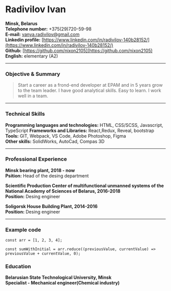 # Radivilov Ivan

**Minsk, Belarus**  
**Telephone number:** +375(29)720-59-98  
**E-mail:** [vanya.radivilov@gmail.com](vanya.radivilov@gmail.com)  
**Linkedin profile:** [https://www.linkedin.com/in/radivilov-140b28152/](https://www.linkedin.com/in/radivilov-140b28152/)  
**Github:** [https://github.com/nixon2105](https://github.com/nixon2105)  
**English:** elementary (A2)

---

### Objective & Summary

> Start a career as a frond-end developer at EPAM and in 5 years grow to the team leader.
> I have good analytical skills. Easy to learn. I work well in a team.

---

### Technical Skills

**Programming languages and technologies:** HTML, CSS/SCSS, Javascript, TypeScript
**Frameworks and Libraries:** React,Redux, Reveal, bootstrap  
**Tools:** GIT, Webpack, VS Code, Adobe Photoshop, Figma  
**Other skills:** SolidWorks, AutoCad, Compas 3D

---

### Professional Experience

**Minsk bearing plant, 2018 - now**  
**Psition:** Head of the desing department

**Scientific Production Center of multifunctional unmanned systems of the National Academy of Sciences of Belarus, 2016-2018**  
**Position:** Desing engineer

**Soligorsk House Building Plant, 2014-2016**  
**Position:** Desing engineer

---

### Example code

```
const arr = [1, 2, 3, 4];

const sumWithInitial = arr.reduce((previousValue, currentValue) => previousValue + currentValue, 0);

```

### Education

**Belarusian State Technological University, Minsk**  
**Specialist - Mechanical engineer(Сhemical industry)**
